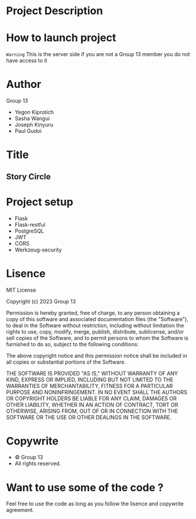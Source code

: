 # Project Description


# How to launch project
`Warning` This is the server side if you are not a Group 13 member you do not have access to it

# Author
Group 13

- Yegon Kiprotich
- Sasha Wangui
- Joseph Kinyuru
- Paul Gudoi

# Title
## Story Circle

# Project setup
- Flask
- Flask-restful
- PostgreSQL
- JWT
- CORS
- Werkzeug-security

# Lisence
MIT License

Copyright (c) 2023 Group 13

Permission is hereby granted, free of charge, to any person obtaining a copy of this software and associated documentation files (the "Software"), to deal in the Software without restriction, including without limitation the rights to use, copy, modify, merge, publish, distribute, sublicense, and/or sell copies of the Software, and to permit persons to whom the Software is furnished to do so, subject to the following conditions:

The above copyright notice and this permission notice shall be included in all copies or substantial portions of the Software.

THE SOFTWARE IS PROVIDED "AS IS," WITHOUT WARRANTY OF ANY KIND, EXPRESS OR IMPLIED, INCLUDING BUT NOT LIMITED TO THE WARRANTIES OF MERCHANTABILITY, FITNESS FOR A PARTICULAR PURPOSE AND NONINFRINGEMENT. IN NO EVENT SHALL THE AUTHORS OR COPYRIGHT HOLDERS BE LIABLE FOR ANY CLAIM, DAMAGES OR OTHER LIABILITY, WHETHER IN AN ACTION OF CONTRACT, TORT OR OTHERWISE, ARISING FROM, OUT OF OR IN CONNECTION WITH THE SOFTWARE OR THE USE OR OTHER DEALINGS IN THE SOFTWARE.

# Copywrite
* © Group 13
* All rights reserved.

# Want to use some of the code ?
Feel free to use the code as long as you follow the lisence and copywrite agreement.

